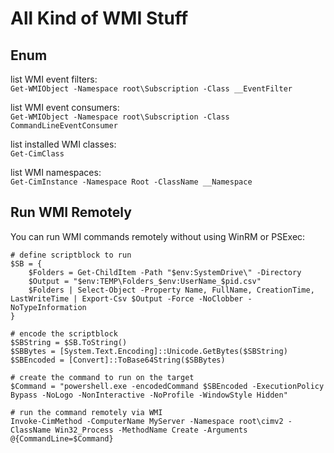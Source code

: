 # All Kind of WMI Stuff
## Enum
list WMI event filters:     
`Get-WMIObject -Namespace root\Subscription -Class __EventFilter`  

list WMI event consumers:    
`Get-WMIObject -Namespace root\Subscription -Class CommandLineEventConsumer`   

list installed WMI classes:   
`Get-CimClass`  

list WMI namespaces:   
`Get-CimInstance -Namespace Root -ClassName __Namespace`    

## Run WMI Remotely
You can run WMI commands remotely without using WinRM or PSExec:   
```
# define scriptblock to run
$SB = {
    $Folders = Get-ChildItem -Path "$env:SystemDrive\" -Directory
    $Output = "$env:TEMP\Folders_$env:UserName_$pid.csv"
    $Folders | Select-Object -Property Name, FullName, CreationTime, LastWriteTime | Export-Csv $Output -Force -NoClobber -NoTypeInformation
}
 
# encode the scriptblock
$SBString = $SB.ToString()
$SBBytes = [System.Text.Encoding]::Unicode.GetBytes($SBString)
$SBEncoded = [Convert]::ToBase64String($SBBytes)
 
# create the command to run on the target
$Command = "powershell.exe -encodedCommand $SBEncoded -ExecutionPolicy Bypass -NoLogo -NonInteractive -NoProfile -WindowStyle Hidden"
 
# run the command remotely via WMI
Invoke-CimMethod -ComputerName MyServer -Namespace root\cimv2 -ClassName Win32_Process -MethodName Create -Arguments @{CommandLine=$Command}
```
